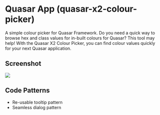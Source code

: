 # Quasar App (quasar-x2-colour-picker)

A simple colour picker for Quasar Framework. Do you need a quick way to browse hex and class values for in-built colours for Quasar? This tool may help! With the Quasar X2 Colour Picker, you can find colour values quickly for your next Quasar application.

## Screenshot

![](https://user-images.githubusercontent.com/6176407/133966743-7e279a77-d6d6-4d91-accd-c96c7143ec30.png)

## Code Patterns

- Re-usable tooltip pattern
- Seamless dialog pattern
